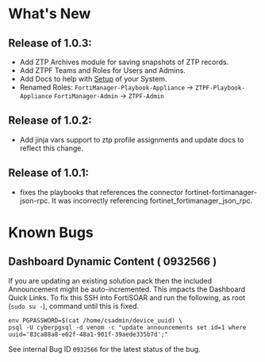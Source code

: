 # What's New

## Release of 1.0.3:
 - Add ZTP Archives module for saving snapshots of ZTP records. 
 - Add ZTPF Teams and Roles for Users and Admins. 
 - Add Docs to help with [Setup](./docs/setup/README.md) of your System. 
 - Renamed Roles:
   `FortiManager-Playbook-Appliance` -> `ZTPF-Playbook-Appliance` 
   `FortiManager-Admin` -> `ZTPF-Admin`

## Release of 1.0.2: 
 - Add jinja vars support to ztp profile assignments and update docs to reflect this change.

## Release of 1.0.1: 
 - fixes the playbooks that references the connector fortinet-fortimanager-json-rpc. It was incorrectly referencing fortinet_fortimanager_json_rpc.

# Known Bugs

## Dashboard Dynamic Content ( 0932566 )

If you are updating an existing solution pack then the included Announcement might be auto-incremented. This impacts the Dashboard Quick Links. To fix this SSH into FortiSOAR and run the following, as root (`sudo su -`), command until this is fixed. 

```
env PGPASSWORD=$(cat /home/csadmin/device_uuid) \
psql -U cyberpgsql -d venom -c "update announcements set id=1 where uuid='83ca88a8-e02f-48a1-901f-39aede335b7d';"
```
See internal Bug ID `0932566` for the latest status of the bug. 